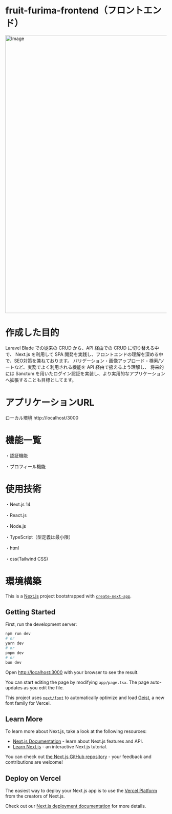# fruit-furima-frontend（フロントエンド）


<img width="1737" height="867" alt="Image" src="https://github.com/user-attachments/assets/bf23d842-acb7-4cc1-9443-1abd2425363b" />

# 作成した目的
Laravel Blade での従来の CRUD から、API 経由での CRUD に切り替える中で、
Next.js を利用して SPA 開発を実践し、フロントエンドの理解を深める中で、SEO対策を兼ねております。
バリデーション・画像アップロード・検索/ソートなど、実務でよく利用される機能を API 経由で扱えるよう理解し、
将来的には Sanctum を用いたログイン認証を実装し、より実用的なアプリケーションへ拡張することも目標としてます。

# アプリケーションURL
ローカル環境
http://localhost/3000

# 機能一覧

・認証機能

・プロフィール機能


# 使用技術

・Next.js 14

・React.js

・Node.js

・TypeScript（型定義は最小限）

・html

・css(Tailwind CSS)


# 環境構築


This is a [Next.js](https://nextjs.org) project bootstrapped with [`create-next-app`](https://nextjs.org/docs/app/api-reference/cli/create-next-app).

## Getting Started

First, run the development server:

```bash
npm run dev
# or
yarn dev
# or
pnpm dev
# or
bun dev
```

Open [http://localhost:3000](http://localhost:3000) with your browser to see the result.

You can start editing the page by modifying `app/page.tsx`. The page auto-updates as you edit the file.

This project uses [`next/font`](https://nextjs.org/docs/app/building-your-application/optimizing/fonts) to automatically optimize and load [Geist](https://vercel.com/font), a new font family for Vercel.

## Learn More

To learn more about Next.js, take a look at the following resources:

- [Next.js Documentation](https://nextjs.org/docs) - learn about Next.js features and API.
- [Learn Next.js](https://nextjs.org/learn) - an interactive Next.js tutorial.

You can check out [the Next.js GitHub repository](https://github.com/vercel/next.js) - your feedback and contributions are welcome!

## Deploy on Vercel

The easiest way to deploy your Next.js app is to use the [Vercel Platform](https://vercel.com/new?utm_medium=default-template&filter=next.js&utm_source=create-next-app&utm_campaign=create-next-app-readme) from the creators of Next.js.

Check out our [Next.js deployment documentation](https://nextjs.org/docs/app/building-your-application/deploying) for more details.
